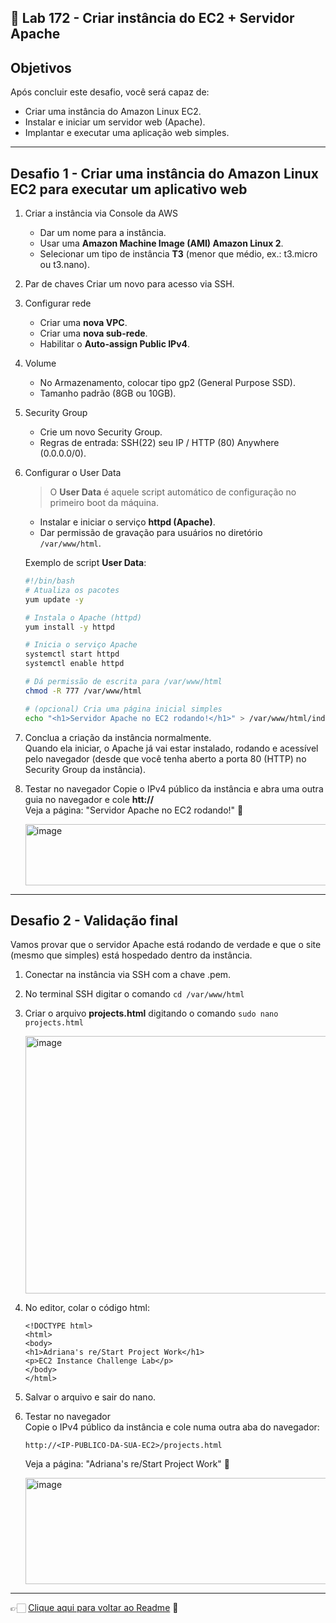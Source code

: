 ## 🧪 Lab 172 - Criar instância do EC2 + Servidor Apache

## Objetivos

Após concluir este desafio, você será capaz de:

- Criar uma instância do Amazon Linux EC2.  
- Instalar e iniciar um servidor web (Apache).  
- Implantar e executar uma aplicação web simples.

---

## Desafio 1 - Criar uma instância do Amazon Linux EC2 para executar um aplicativo web

1. Criar a instância via Console da AWS
   - Dar um nome para a instância.  
   - Usar uma **Amazon Machine Image (AMI) Amazon Linux 2**.  
   - Selecionar um tipo de instância **T3** (menor que médio, ex.: t3.micro ou t3.nano).  

2. Par de chaves
   Criar um novo para acesso via SSH.
   
3. Configurar rede
   - Criar uma **nova VPC**.  
   - Criar uma **nova sub-rede**.  
   - Habilitar o **Auto-assign Public IPv4**.  

4. Volume
   - No Armazenamento, colocar tipo gp2 (General Purpose SSD).  
   - Tamanho padrão (8GB ou 10GB).

5. Security Group
   - Crie um novo Security Group.
   - Regras de entrada: SSH(22) seu IP / HTTP (80) Anywhere (0.0.0.0/0).  

6. Configurar o User Data
   > O **User Data** é aquele script automático de configuração no primeiro boot da máquina.
   
   - Instalar e iniciar o serviço **httpd (Apache)**.  
   - Dar permissão de gravação para usuários no diretório `/var/www/html`.  
  
   Exemplo de script **User Data**:  
   ```bash
   #!/bin/bash
   # Atualiza os pacotes
   yum update -y

   # Instala o Apache (httpd)
   yum install -y httpd

   # Inicia o serviço Apache
   systemctl start httpd
   systemctl enable httpd

   # Dá permissão de escrita para /var/www/html
   chmod -R 777 /var/www/html

   # (opcional) Cria uma página inicial simples
   echo "<h1>Servidor Apache no EC2 rodando!</h1>" > /var/www/html/index.html
   ```

7. Conclua a criação da instância normalmente.  
   Quando ela iniciar, o Apache já vai estar instalado, rodando e acessível pelo navegador (desde que você tenha aberto a porta 80 (HTTP) 
   no Security Group da instância).

8. Testar no navegador
   Copie o IPv4 público da instância e abra uma outra guia no navegador e cole **htt://<seu-ip-publico>**  
   Veja a página: "Servidor Apache no EC2 rodando!" 🎉  
   
   <img width="822" height="98" alt="image" src="https://github.com/user-attachments/assets/d6a7d454-d6e0-430c-9e91-4dc3cb8a8142" />

---

## Desafio 2 - Validação final
Vamos provar que o servidor Apache está rodando de verdade e que o site (mesmo que simples) está hospedado dentro da instância.  

1. Conectar na instância via SSH com a chave .pem.
   
2. No terminal SSH digitar o comando ```cd /var/www/html```  

3. Criar o arquivo **projects.html** digitando o comando ```sudo nano projects.html```  

   <img width="1132" height="412" alt="image" src="https://github.com/user-attachments/assets/f944fc60-a373-4482-a9f2-240bf3ba2743" />

4. No editor, colar o código html:

   ```
   <!DOCTYPE html>
   <html>
   <body>
   <h1>Adriana's re/Start Project Work</h1>
   <p>EC2 Instance Challenge Lab</p>
   </body>
   </html>
   ```

5. Salvar o arquivo e sair do nano.

6. Testar no navegador  
   Copie o IPv4 público da instância e cole numa outra aba do navegador:
   
   ```http://<IP-PUBLICO-DA-SUA-EC2>/projects.html```
   
   Veja a página: "Adriana's re/Start Project Work" 🎉
   
   <img width="816" height="170" alt="image" src="https://github.com/user-attachments/assets/088a5ba1-533f-4276-be90-deae9870a541" />

---

👉🏻 [Clique aqui para voltar ao Readme](https://github.com/DrikaDev/Estudando-AWS-Cloud-Practitioner/blob/main/README.md) 📒
